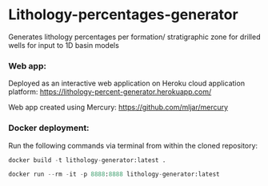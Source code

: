 # Lithology-percentages-generator
Generates lithology percentages per formation/ stratigraphic zone for drilled wells for input to 1D basin models

### Web app:

Deployed as an interactive web application on Heroku cloud application platform: https://lithology-percent-generator.herokuapp.com/

Web app created using Mercury: https://github.com/mljar/mercury

### Docker deployment:

Run the following commands via terminal from within the cloned repository:

```python
docker build -t lithology-generator:latest .
```

```python
docker run --rm -it -p 8888:8888 lithology-generator:latest
```
